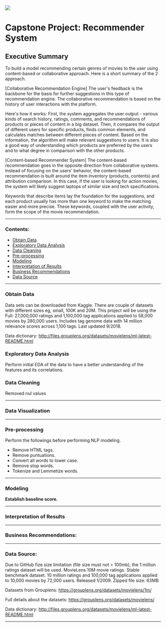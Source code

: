 # ![](https://ga-dash.s3.amazonaws.com/production/assets/logo-9f88ae6c9c3871690e33280fcf557f33.png) 

# Capstone Project: Recommender System


## Executive Summary

To build a model recommending certain genres of movies to the user using content-based or collaborative approach. Here is a short summary of the 2 approach.

[Collaborative Recommendation Engine]
The user's feedback is the backbone for the basis for further suggestions in this type of recommendation engine.
The collaborative recommendation is based on the history of user interactions with the platform.

Here's how it works:
First, the system aggregates the user output - various kinds of search history, ratings, comments, and recommendations of products or pieces of content in a big dataset.
Then, it compares the output of different users for specific products, finds common elements, and calculates matches between different pieces of content. Based on the information, the algorithm will make relevant suggestions to users. It is also a good way of understanding which products are preferred by the users and to what degree in comparison with the other products.


[Content-based Recommender System]
The content-based recommendation goes in the opposite direction from collaborative systems. Instead of focusing on the users' behavior, the content-based recommendation is built around the item inventory (products, contents) and attribution comparison. In this case, if the user is looking for action movies, the system will likely suggest laptops of similar size and tech specifications.

Keywords that describe items lay the foundation for the suggestions, and each product usually has more than one keyword to make the matching easier and more precise. These keywords, coupled with the user activity, form the scope of the movie recommendation.

---


### Contents:

- [Obtain Data](Obtain-Data)
- [Exploratory Data Analysis](EDA)
- [Data Cleaning](#Data-Cleaning)
- [Pre-processing](#Pre-processing)
- [Modeling](#Modeling)
- [Interpretation of Results](#Interpretation-of-Results)
- [Business Recommendations](#Business-Recommendations)
- [Data Source](#Data-Source)

---

### Obtain Data
Data sets can be downloaded from Kaggle. There are couple of datasets with different sizes eg, small, 100K and 20M. This project will be using the Full: 27,000,000 ratings and 1,100,000 tag applications applied to 58,000 movies by 280,000 users. Includes tag genome data with 14 million relevance scores across 1,100 tags. Last updated 9/2018.

Data dictionary: http://files.grouplens.org/datasets/movielens/ml-latest-README.html


### Exploratory Data Analysis
Perform initial EDA of the data to have a better understanding of the features and its correlations.


### Data Cleaning
Removed nul values

---

### Data Visualization


---

### Pre-processing
Perform the followings before performing NLP modeling.
- Remove HTML tags.
- Remove puntuations.
- Convert all words to lower case.
- Remove stop words.
- Tokenize and Lemmetize words.

---

### Modeling
**Establish baseline score.**


---

### Interpretation of Results


---

### Business Recommendations:


---

### Data Source:
Due to GitHub fize size limitation (file size must not > 100mb), the 1 million ratings dataset will be used. MovieLens 10M movie ratings. Stable benchmark dataset. 10 million ratings and 100,000 tag applications applied to 10,000 movies by 72,000 users. Released 1/2009. Zipped file size: 63MB

Datasets from Grouplens: https://grouplens.org/datasets/movielens/1m/

Full details about the datasets: https://grouplens.org/datasets/movielens/

Data dictionary: http://files.grouplens.org/datasets/movielens/ml-latest-README.html

---